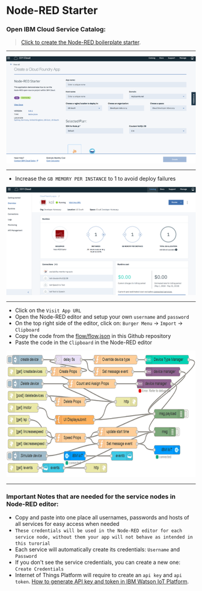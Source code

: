 # Node-RED Starter

### Open IBM Cloud Service Catalog:

> [Click to create the Node-RED boilerplate starter](https://console.bluemix.net/catalog/starters/node-red-starter).

<hr>

![](../images/node-red-catalog.png)

<hr>

* Increase the `GB MEMORY PER INSTANCE` to 1 to avoid deploy failures

![](../images/node-red-running-instance.png)

<hr>

* Click on the `Visit App URL`
* Open the Node-RED editor and setup your own `username` and `password`
* On the top right side of the editor, click on: `Burger Menu` -> `Import` -> `Clipboard`
* Copy the code from the [flow/flow.json](flow/flow.json) in this Github repository
* Paste the code in the `Clipboard` in the Node-RED editor

![](../images/simulate-iot-flow.PNG)

<hr>

### Important Notes that are needed for the service nodes in Node-RED editor:

* Copy and paste into one place all usernames, passwords and hosts of all services for easy access when needed
* `These credentials will be used in the Node-RED editor for each service node, without them your app will not behave as intended in this turorial`
* Each service will automatically create its credentials: `Username` and `Password`
* If you don't see the service credentials, you can create a new one: `Create Credentials`
* Internet of Things Platform will require to create an `api key` and `api token`. [How to generate API key and token in IBM Watson IoT Platform](https://developer.ibm.com/code/howtos/iot-generate-apikey-apitoken).
